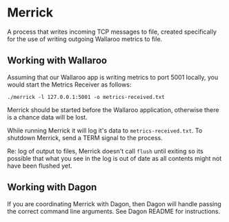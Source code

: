 # Merrick

A process that writes incoming TCP messages to file, created specifically for the use of writing outgoing Wallaroo metrics to file.

## Working with Wallaroo

Assuming that our Wallaroo app is writing metrics to port 5001 locally, you would start the Metrics Receiver as follows:

```
./merrick -l 127.0.0.1:5001 -o metrics-received.txt
```

Merrick should be started before the Wallaroo application, otherwise there is a chance data will be lost.

While running Merrick it will log it's data to `metrics-received.txt`. To shutdown Merrick, send a TERM signal to the process. 

Re: log of output to files, Merrick doesn't call `flush` until exiting
so its possible that what you see in the log is out of date as all contents
might not have been flushed yet.


## Working with Dagon

If you are coordinating Merrick with Dagon, then Dagon will handle passing the
correct command line arguments. See Dagon README for instructions.

